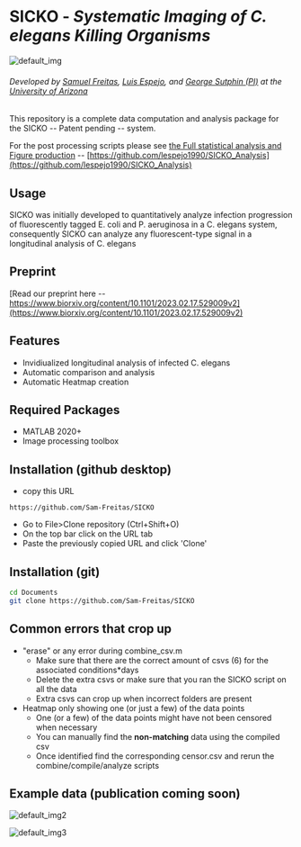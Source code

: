 # SICKO - _**S**ystematic **I**maging of **C**. elegans **K**illing **O**rganisms_ 
![default_img](https://github.com/Sam-Freitas/SICKO/blob/main/scripts/analysis/out1.png)
###### Developed by [Samuel Freitas](https://github.com/Sam-Freitas), [Luis Espejo](https://github.com/lespejo1990), and [George Sutphin (PI)](https://mcb.arizona.edu/profile/george-sutphin) at the [University of Arizona](https://mcb.arizona.edu/)
This repository is a complete data computation and analysis package for the SICKO -- Patent pending -- system.

For the post processing scripts please see [the Full statistical analysis and Figure production](https://github.com/lespejo1990/SICKO_Analysis) -- [https://github.com/lespejo1990/SICKO_Analysis](https://github.com/lespejo1990/SICKO_Analysis)

## Usage

SICKO was initially developed to quantitatively analyze infection progression of fluorescently tagged E. coli and P. aeruginosa in a C. elegans system, consequently SICKO can analyze any fluorescent-type signal in a longitudinal analysis of C. elegans

## Preprint

[Read our preprint here -- https://www.biorxiv.org/content/10.1101/2023.02.17.529009v2](https://www.biorxiv.org/content/10.1101/2023.02.17.529009v2)

## Features

- Invidiualized longitudinal analysis of infected C. elegans
- Automatic comparison and analysis
- Automatic Heatmap creation 

## Required Packages
 - MATLAB 2020+
 - Image processing toolbox

## Installation (github desktop)
 - copy this URL
 ```
 https://github.com/Sam-Freitas/SICKO
 ```
 - Go to File>Clone repository (Ctrl+Shift+O)
 - On the top bar click on the URL tab
 - Paste the previously copied URL and click 'Clone'
## Installation (git)

```sh
cd Documents
git clone https://github.com/Sam-Freitas/SICKO
```

## Common errors that crop up
  - "erase" or any error during combine_csv.m
    - Make sure that there are the correct amount of csvs (6) for the associated conditions*days
    - Delete the extra csvs or make sure that you ran the SICKO script on all the data
    - Extra csvs can crop up when incorrect folders are present
  - Heatmap only showing one (or just a few) of the data points
    - One (or a few) of the data points might have not been censored when necessary
    - You can manually find the **non-matching** data using the compiled csv
    - Once identified find the corresponding censor.csv and rerun the combine/compile/analyze scripts 


## Example data (publication coming soon)
![default_img2](https://github.com/Sam-Freitas/SICKO/blob/main/scripts/analysis/out2.png)

![default_img3](https://github.com/Sam-Freitas/SICKO/blob/main/scripts/analysis/out3.png)
